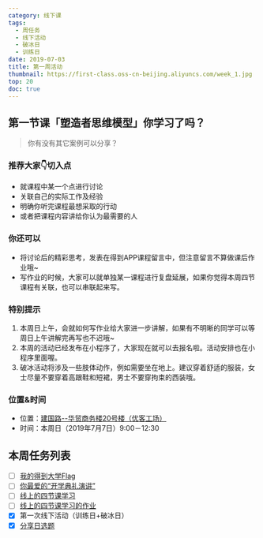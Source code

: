 ```yaml
---
category: 线下课
tags:
  - 周任务
  - 线下活动
  - 破冰日
  - 训练日
date: 2019-07-03
title: 第一周活动
thumbnail: https://first-class.oss-cn-beijing.aliyuncs.com/week_1.jpg
top: 20
doc: true
---
```


## 第一节课「塑造者思维模型」你学习了吗？
<!-- more -->
> 你有没有其它案例可以分享？

### 推荐大家👇切入点
- 就课程中某一个点进行讨论
- 关联自己的实际工作及经验
- 明确你听完课程最想采取的行动
- 或者把课程内容讲给你认为最需要的人

### 你还可以
- 将讨论后的精彩思考，发表在得到APP课程留言中，但注意留言不算做课后作业哦~
- 写作业的时候，大家可以就单独某一课程进行复盘延展，如果你觉得本周四节课程有关联，也可以串联起来写。

### 特别提示
1. 本周日上午，会就如何写作业给大家进一步讲解，如果有不明晰的同学可以等周日上午讲解完再写也不迟哦\~
2. 本周的活动已经发布在小程序了，大家现在就可以去报名啦。活动安排也在小程序里面喔。
3. 破冰活动将涉及一些肢体动作，例如需要坐在地上。建议穿着舒适的服装，女士尽量不要穿着高跟鞋和短裙，男士不要穿拘束的西装哦。

### 位置&时间
- 位置：[建国路--华贸商务楼20号楼（优客工场）](/2019/07/01/线下活动课程表/)
- 时间：本周日（2019年7月7日）9:00－12:30

## 本周任务列表
- [ ] [我的得到大学Flag](/2019/06/30/shangshanla/#more)
- [ ] [你最爱的“开学典礼演讲”](/2019/06/30/shangshanla/#more)
- [ ] [线上的四节课学习](/2019/07/01/week_1_plan/#more)
- [ ] [线上的四节课学习的作业](/2019/07/01/week_1_plan/#more)
- [x] 第一次线下活动（训练日+破冰日）
- [x] [分享日选题](/2019/07/02/xuanti/#more)